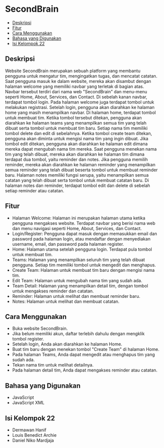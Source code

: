 # SecondBrain

- [Deskripsi](#Deskripsi)
- [Fitur](#Fitur)
- [Cara Menggunakan](#Cara-Menggunakanp)
- [Bahasa yang Digunakan ](#Bahasa-yang-Digunakan)
- [Isi Kelompok 22 ](#Isi-Kelompok-22)
  
## Deskripsi
Website SecondBrain merupakan sebuah platform yang membantu pengguna untuk mengatur tim, mengingatkan tugas, dan mencatat catatan. Saat pengguna masuk ke dalam website, mereka akan disambut dengan halaman welcome yang memiliki navbar yang terletak di bagian atas. Navbar tersebut terdiri dari nama web "SecondBrain" dan menu-menu seperti Home, About, Services, dan Contact. Di sebelah kanan navbar, terdapat tombol login. Pada halaman welcome juga terdapat tombol untuk melakukan registrasi.
Setelah login, pengguna akan diarahkan ke halaman home yang masih menampilkan navbar. Di halaman home, terdapat tombol untuk membuat tim. Ketika tombol tersebut ditekan, pengguna akan diarahkan ke halaman teams yang menampilkan semua tim yang telah dibuat serta tombol untuk membuat tim baru. Setiap nama tim memiliki tombol delete dan edit di sebelahnya.
Ketika tombol create team ditekan, pengguna akan diminta untuk mengisi nama tim yang ingin dibuat. Jika tombol edit ditekan, pengguna akan diarahkan ke halaman edit dimana mereka dapat mengubah nama tim mereka. Saat pengguna menekan nama tim yang telah dibuat, mereka akan diarahkan ke halaman tim dimana terdapat dua tombol, yaitu reminder dan notes.
Jika pengguna memilih reminder, mereka akan diarahkan ke halaman reminder yang menampilkan semua reminder yang telah dibuat beserta tombol untuk membuat reminder baru. Halaman notes memiliki fungsi serupa, yaitu menampilkan semua catatan yang telah dibuat serta tombol untuk membuat catatan baru. Di halaman notes dan reminder, terdapat tombol edit dan delete di sebelah setiap reminder atau catatan.

## Fitur
- Halaman Welcome: Halaman ini merupakan halaman utama ketika pengguna mengakses website. Terdapat navbar yang berisi nama web dan menu navigasi seperti Home, About, Services, dan Contact.
- Login/Register: Pengguna dapat masuk dengan memasukkan email dan password pada halaman login, atau mendaftar dengan menyediakan username, email, dan password pada halaman register.
- Home: Halaman utama setelah pengguna login. Terdapat pula tombol untuk membuat tim.
- Teams: Halaman yang menampilkan seluruh tim yang telah dibuat pengguna. Setiap tim memiliki tombol untuk mengedit dan menghapus.
- Create Team: Halaman untuk membuat tim baru dengan mengisi nama tim.
- Edit Team: Halaman untuk mengubah nama tim yang sudah ada.
- Team Detail: Halaman yang menampilkan detail tim, dengan tombol untuk mengakses reminder dan catatan.
- Reminder: Halaman untuk melihat dan membuat reminder baru.
- Notes: Halaman untuk melihat dan membuat catatan.

## Cara Menggunakan
- Buka website SecondBrain.
- Jika belum memiliki akun, daftar terlebih dahulu dengan mengklik tombol register.
- Setelah login, Anda akan diarahkan ke halaman Home.
- Buat tim baru dengan menekan tombol "Create Team" di halaman Home.
- Pada halaman Teams, Anda dapat mengedit atau menghapus tim yang sudah ada.
- Tekan nama tim untuk melihat detailnya.
- Pada halaman detail tim, Anda dapat mengakses reminder atau catatan.

## Bahasa yang Digunakan 
- JavaScript
- JavaScript XML

## Isi Kelompok 22 
- Dermawan Hanif 
- Louis Benedict Archie 
- Daniel Niko Mardjaja

